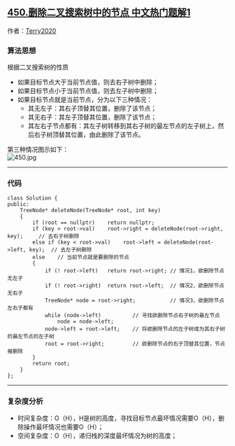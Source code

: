 ## [450.删除二叉搜索树中的节点 中文热门题解1](https://leetcode.cn/problems/delete-node-in-a-bst/solutions/100000/miao-dong-jiu-wan-shi-liao-by-terry2020-tc0o)

作者：[Terry2020](https://leetcode.cn/u/Terry2020)

### 算法思想
根据二叉搜索树的性质  
- 如果目标节点大于当前节点值，则去右子树中删除；
- 如果目标节点小于当前节点值，则去左子树中删除；
- 如果目标节点就是当前节点，分为以下三种情况：
    - 其无左子：其右子顶替其位置，删除了该节点；
    - 其无右子：其左子顶替其位置，删除了该节点；
    - 其左右子节点都有：其左子树转移到其右子树的最左节点的左子树上，然后右子树顶替其位置，由此删除了该节点。

第三种情况图示如下：  
![450.jpg](https://pic.leetcode-cn.com/1611932922-MelojG-450.jpg)



---
### 代码

```
class Solution {
public:
    TreeNode* deleteNode(TreeNode* root, int key) 
    {
        if (root == nullptr)    return nullptr;
        if (key > root->val)    root->right = deleteNode(root->right, key);     // 去右子树删除
        else if (key < root->val)    root->left = deleteNode(root->left, key);  // 去左子树删除
        else    // 当前节点就是要删除的节点
        {
            if (! root->left)   return root->right; // 情况1，欲删除节点无左子
            if (! root->right)  return root->left;  // 情况2，欲删除节点无右子
            TreeNode* node = root->right;           // 情况3，欲删除节点左右子都有 
            while (node->left)          // 寻找欲删除节点右子树的最左节点
                node = node->left;
            node->left = root->left;    // 将欲删除节点的左子树成为其右子树的最左节点的左子树
            root = root->right;         // 欲删除节点的右子顶替其位置，节点被删除
        }
        return root;    
    }
};
```

---
### 复杂度分析
- 时间复杂度：O（H），H是树的高度，寻找目标节点最坏情况需要O（H），删除操作最坏情况也需要O（H）；
- 空间复杂度：O（H），递归栈的深度最坏情况为树的高度；